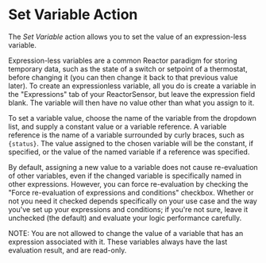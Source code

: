 # Set Variable Action

The *Set Variable* action allows you to set the value of an expression-less variable.

Expression-less variables are a common Reactor paradigm for storing temporary data, such as the state of a switch or setpoint of a thermostat, before changing it (you can then change it back to that previous value later). To create an expressionless variable, all
you do is create a variable in the "Expressions" tab of your ReactorSensor, but leave the expression field blank. The variable will then have no value other than what you assign to it.

To set a variable value, choose the name of the variable from the dropdown list, and supply a constant value or a variable reference. A variable reference is the name of a variable surrounded by curly braces, such as `{status}`. The value assigned to the chosen variable will be the constant, if specified, or the value of the named variable if a reference was specified.

By default, assigning a new value to a variable does not cause re-evaluation of other variables, even if the changed variable is specifically named in other expressions. However, you can force re-evaluation by checking the "Force re-evaluation of expressions and conditions" checkbox. Whether or not you need it checked depends specifically on your use case and the way you've set up your expressions and conditions; if you're not sure, leave it unchecked (the default) and evaluate your logic performance carefully.

NOTE: You are not allowed to change the value of a variable that has an expression associated with it. These variables always have the last evaluation result, and are read-only.